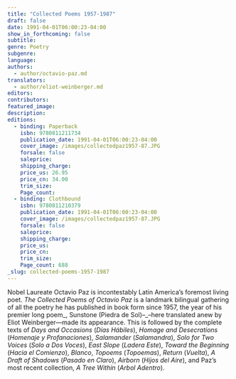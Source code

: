 ```yaml
---
title: "Collected Poems 1957-1987"
draft: false
date: 1991-04-01T06:00:23-04:00
show_in_forthcoming: false
subtitle:
genre: Poetry
subgenre:
language:
authors:
  - author/octavio-paz.md
translators:
  - author/eliot-weinberger.md
editors:
contributors:
featured_image:
description:
editions:
  - binding: Paperback
    isbn: 9780811211734
    publication_date: 1991-04-01T06:00:23-04:00
    cover_image: /images/collectedpaz1957-87.JPG
    forsale: false
    saleprice:
    shipping_charge:
    price_us: 26.95
    price_cn: 34.00
    trim_size:
    Page_count:
  - binding: Clothbound
    isbn: 9780811210379
    publication_date: 1991-04-01T06:00:23-04:00
    cover_image: /images/collectedpaz1957-87.JPG
    forsale: false
    saleprice:
    shipping_charge:
    price_us:
    price_cn:
    trim_size:
    Page_count: 688
_slug: collected-poems-1957-1987
---
```


Nobel Laureate Octavio Paz is incontestably Latin America’s foremost living poet. _The Collected Poems of Octavio Paz_ is a landmark bilingual gathering of all the poetry he has published in book form since 1957, the year of his premier long poem_, Sunstone (Piedra de Sol)–_–here translated anew by Eliot Weinberger––made its appearance. This is followed by the complete texts of _Days and Occasions_ (_Días Hábiles_), _Homage and Desecrations_ (_Homenaje y Profanaciones_), _Salamander_ (_Salamandra_), _Solo for Two Voices_ (_Solo a Dos Voces_), _East Slope_ (_Ladera Este_), _Toward the Beginning_ (_Hacia el Comienzo_), _Blanco_, _Topoems_ (_Topoemas_), _Return_ (_Vuelta_), _A Draft of Shadows_ (_Pasado en Claro_), _Airborn_ (_Hijos del Aire_), and Paz’s most recent collection, _A Tree Within_ (_Arbol Adentro_).

